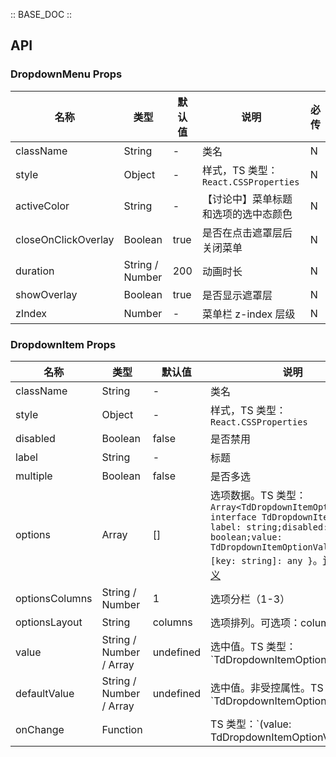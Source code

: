:: BASE_DOC ::

## API

### DropdownMenu Props

名称 | 类型 | 默认值 | 说明 | 必传
-- | -- | -- | -- | --
className | String | - | 类名 | N
style | Object | - | 样式，TS 类型：`React.CSSProperties` | N
activeColor | String | - | 【讨论中】菜单标题和选项的选中态颜色 | N
closeOnClickOverlay | Boolean | true | 是否在点击遮罩层后关闭菜单 | N
duration | String / Number | 200 | 动画时长 | N
showOverlay | Boolean | true | 是否显示遮罩层 | N
zIndex | Number | - | 菜单栏 z-index 层级 | N

### DropdownItem Props

名称 | 类型 | 默认值 | 说明 | 必传
-- | -- | -- | -- | --
className | String | - | 类名 | N
style | Object | - | 样式，TS 类型：`React.CSSProperties` | N
disabled | Boolean | false | 是否禁用 | N
label | String | - | 标题 | N
multiple | Boolean | false | 是否多选 | N
options | Array | [] | 选项数据。TS 类型：`Array<TdDropdownItemOption>` `interface TdDropdownItemOption { label: string;disabled: boolean;value: TdDropdownItemOptionValueType; [key: string]: any }`。[详细类型定义](https://github.com/TDesignOteam/tdesign-mobile-react/tree/develop/src/dropdown-menu/type.ts) | N
optionsColumns | String / Number | 1 | 选项分栏（1-3） | N
optionsLayout | String | columns | 选项排列。可选项：columns/tree | N
value | String / Number / Array | undefined | 选中值。TS 类型：`TdDropdownItemOptionValueType | Array<TdDropdownItemOptionValueType> ` `type TdDropdownItemOptionValueType = string | number;`。[详细类型定义](https://github.com/TDesignOteam/tdesign-mobile-react/tree/develop/src/dropdown-menu/type.ts) | N
defaultValue | String / Number / Array | undefined | 选中值。非受控属性。TS 类型：`TdDropdownItemOptionValueType | Array<TdDropdownItemOptionValueType> ` `type TdDropdownItemOptionValueType = string | number;`。[详细类型定义](https://github.com/TDesignOteam/tdesign-mobile-react/tree/develop/src/dropdown-menu/type.ts) | N
onChange | Function |  | TS 类型：`(value: TdDropdownItemOptionValueType | Array<TdDropdownItemOptionValueType>) => void`<br/>值改变时触发 | N
